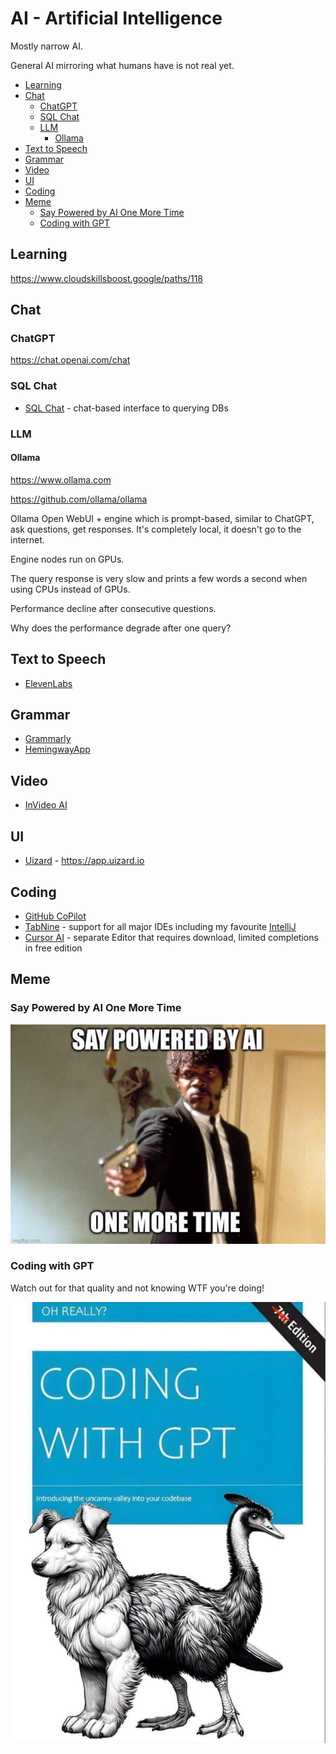 # AI - Artificial Intelligence

Mostly narrow AI.

General AI mirroring what humans have is not real yet.

<!-- INDEX_START -->

- [Learning](#learning)
- [Chat](#chat)
  - [ChatGPT](#chatgpt)
  - [SQL Chat](#sql-chat)
  - [LLM](#llm)
    - [Ollama](#ollama)
- [Text to Speech](#text-to-speech)
- [Grammar](#grammar)
- [Video](#video)
- [UI](#ui)
- [Coding](#coding)
- [Meme](#meme)
  - [Say Powered by AI One More Time](#say-powered-by-ai-one-more-time)
  - [Coding with GPT](#coding-with-gpt)

<!-- INDEX_END -->

## Learning

<https://www.cloudskillsboost.google/paths/118>

## Chat

### ChatGPT

<https://chat.openai.com/chat>

### SQL Chat

- [SQL Chat](https://github.com/sqlchat/sqlchat) - chat-based interface to querying DBs

### LLM

#### Ollama

<https://www.ollama.com>

<https://github.com/ollama/ollama>

Ollama Open WebUI + engine which is prompt-based, similar to ChatGPT, ask questions, get responses.
It's completely local, it doesn't go to the internet.

Engine nodes run on GPUs.

The query response is very slow and prints a few words a second when using CPUs instead of GPUs.

Performance decline after consecutive questions.

Why does the performance degrade after one query?

## Text to Speech

- [ElevenLabs](https://elevenlabs.io)

## Grammar

- [Grammarly](https://app.grammarly.com>)
- [HemingwayApp](https://hemingwayapp.com)

## Video

- [InVideo AI](https://invideo.io/)

## UI

- [Uizard](https://uizard.io) - <https://app.uizard.io>

## Coding

- [GitHub CoPilot](https://github.com/features/copilot)
- [TabNine](https://www.tabnine.com) - support for all major IDEs including my favourite [IntelliJ](intellij.md)
- [Cursor AI](https://www.cursor.com) - separate Editor that requires download, limited completions in free edition

## Meme

### Say Powered by AI One More Time

![Say Powered By AI One More](images/say_powered_by_AI_one_more_time.jpeg)

### Coding with GPT

Watch out for that quality and not knowing WTF you're doing!

![Coding with GPT](images/oreilly_book_coding_with_gpt.jpeg)

